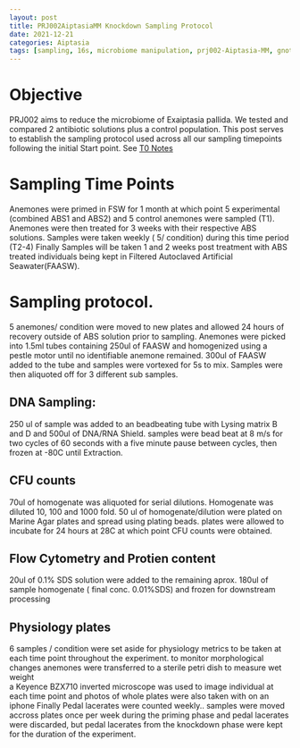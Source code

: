 ```yaml
---
layout: post
title: PRJ002AiptasiaMM Knockdown Sampling Protocol
date: 2021-12-21
categories: Aiptasia
tags: [sampling, 16s, microbiome manipulation, prj002-Aiptasia-MM, gnotobiotic]
---
```

# Objective
PRJ002 aims to reduce the microbiome of Exaiptasia pallida. We tested and compared 2 antibiotic solutions plus a control population. This post serves to establish the sampling protocol used across all our sampling timepoints following the initial Start point. See [T0 Notes](Sophia-Macvittie-Sogin-Lab-Notebook\_posts\2021-11-09-PRJ002-Aiptasia-MM-T0-start-notes.md) 

# Sampling Time Points
Anemones were primed in FSW for 1 month at which point 5 experimental (combined ABS1 and ABS2) and 5 control anemones were sampled (T1).
Anemones were then treated for 3 weeks with their respective ABS solutions. Samples were taken weekly ( 5/ condition) during this time period (T2-4)
Finally Samples will be taken 1 and 2 weeks post treatment with ABS treated individuals being kept in Filtered Autoclaved Artificial Seawater(FAASW).

# Sampling protocol.
5 anemones/ condition were moved to new plates and allowed 24 hours of recovery outside of ABS solution prior to sampling.
Anemones were picked into 1.5ml tubes containing 250ul of FAASW and homogenized using a pestle motor until no identifiable anemone remained.
300ul of FAASW added to the tube and samples were vortexed for 5s to mix. Samples were then aliquoted off for 3 different sub samples.
## DNA Sampling:
250 ul of sample was added to an beadbeating tube  with Lysing matrix B and D and 500ul of DNA/RNA Shield. samples were bead beat at 8 m/s for two cycles of 60 seconds with a five minute pause between cycles, then frozen at -80C until Extraction.

## CFU counts
70ul of homogenate was aliquoted for serial dilutions. Homogenate was diluted 10, 100 and 1000 fold.
50 ul of homogenate/dilution were plated on Marine Agar plates and spread using plating beads.
plates were allowed to incubate for 24 hours at 28C at which point CFU counts were obtained.

## Flow Cytometry and Protien content
20ul of 0.1% SDS solution were added to the remaining aprox. 180ul of sample homogenate ( final conc. 0.01%SDS) and frozen for downstream processing

## Physiology plates
6 samples / condition were set aside for physiology metrics to be taken at each time point throughout the experiment. 
to monitor morphological changes 
anemones were transferred to a sterile petri dish to measure wet weight  
a Keyence BZX710 inverted microscope was used to image individual at each time point and photos of whole plates were also taken with on an iphone
Finally Pedal lacerates were counted weekly.. samples were moved accross plates once per week during the priming phase and pedal lacerates were discarded, but pedal lacerates from the knockdown phase were kept for the duration of the experiment.